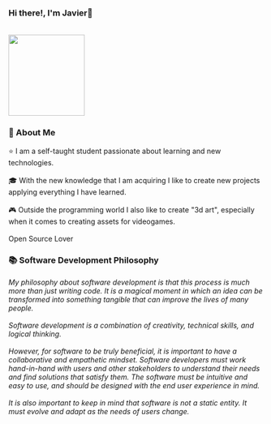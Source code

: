 ### Hi there!, I'm Javier👋

<br>
<img src="https://em-content.zobj.net/source/skype/289/man-technologist_1f468-200d-1f4bb.png" style="width: 150px; height: 160px;">

### 🚀 About Me

  ⭐ I am a self-taught student passionate about learning and new technologies.
<br>
<br/>
  🎓 With the new knowledge that I am acquiring I like to create new projects applying everything I have learned.
<br>
<br/>
  🎮 Outside the programming world I also like to create "3d art", especially when it comes to creating assets for videogames.
<br>
<br>
Open Source Lover
<br>
### 📚 Software Development Philosophy

<h6>My philosophy about software development is that this process is much more than just writing code. It is a magical moment in which an idea can be transformed into something tangible that can improve the lives of many people.
<br/>
<br/>
Software development is a combination of creativity, technical skills, and logical thinking.
<br/>
<br/>
However, for software to be truly beneficial, it is important to have a collaborative and empathetic mindset. Software developers must work hand-in-hand with users and other stakeholders to understand their needs and find solutions that satisfy them. The software must be intuitive and easy to use, and should be designed with the end user experience in mind.
<br/>
<br/>
It is also important to keep in mind that software is not a static entity. It must evolve and adapt as the needs of users change.
</h6>



<!--
**jvrcoder/jvrcoder** is a ✨ _special_ ✨ repository because its `README.md` (this file) appears on your GitHub profile.

Here are some ideas to get you started:

- 🔭 I’m currently working on ...
- 🌱 I’m currently learning ...
- 👯 I’m looking to collaborate on ...
- 🤔 I’m looking for help with ...
- 💬 Ask me about ...
- 📫 How to reach me: ...
- 😄 Pronouns: ...
- ⚡ Fun fact: ...
-->
